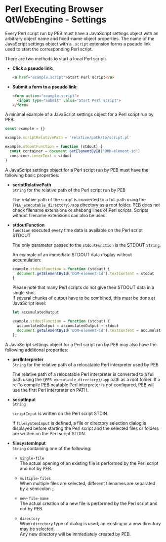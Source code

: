 # Perl Executing Browser QtWebEngine - Settings

Every Perl script run by PEB must have a JavaScript settings object with an arbitrary object name and fixed-name object properties. The name of the JavaScript settings object with a ``.script`` extension forms a pseudo link used to start the corresponding Perl script.  

There are two methods to start a local Perl script:  

* **Click a pseudo link:**  
  ```html
  <a href="example.script">Start Perl script</a>
  ```

* **Submit a form to a pseudo link:**  

  ```html
  <form action="example.script">
    <input type="submit" value="Start Perl script">
  </form>
  ```

A minimal example of a JavaScript settings object for a Perl script run by PEB:  

```javascript
const example = {}

example.scriptRelativePath = 'relative/path/to/script.pl'

example.stdoutFunction = function (stdout) {
  const container = document.getElementById('DOM-element-id')
  container.innerText = stdout
}
```

A JavaScript settings object for a Perl script run by PEB must have the following basic properties:

* **scriptRelativePath**  
  ``String`` for the relative path of the Perl script run by PEB  

  The relative path of the script is converted to a full path using the ``{PEB_executable_directory}/app`` directory as a root folder. PEB does not check filename extensions or shebang lines of Perl scripts. Scripts without filename extensions can also be used.  

* **stdoutFunction**  
  ``function`` executed every time data is available on the Perl script STDOUT  

  The only parameter passed to the ``stdoutFunction`` is the STDOUT ``String``.  

  An example of an immediate STDOUT data display without accumulation:

  ```javascript
  example.stdoutFunction = function (stdout) {
    document.getElementById('DOM-element-id').textContent = stdout
  }
  ```

  Please note that many Perl scripts do not give their STDOUT data in a single shot.  
  If several chunks of output have to be combined, this must be done at JavaScript level:  

  ```javascript
  let accumulatedOutput

  example.stdoutFunction = function (stdout) {
    accumulatedOutput = accumulatedOutput + stdout
    document.getElementById('DOM-element-id').textContent = accumulatedOutput
  };
  ```

A JavaScript settings object for a Perl script run by PEB may also have the following additional properties:

* **perlInterpreter**  
  ``String`` for the relative path of a relocatable Perl interpreter used by PEB  

  The relative path of a relocatable Perl interpreter is converted to a full path using the ``{PEB_executable_directory}/app`` path as a root folder. If a relTo compile PEB ocatable Perl interpreter is not configured, PEB will use the first Perl interpreter on PATH.  

* **scriptInput**  
  ``String``  

  ``scriptInput`` is written on the Perl script STDIN.  

  If ``filesystemInput`` is defined, a file or directory selection dialog is displayed before starting the Perl script and the selected files or folders are written on the Perl script STDIN.

* **filesystemInput**  
  ``String`` containing one of the following:

  * ``single-file``  
  The actual opening of an existing file is performed by the Perl script and not by PEB.  

  * ``multiple-files``  
  When multiple files are selected, different filenames are separated by a semicolon ``;``  

  * ``new-file-name``  
  The actual creation of a new file is performed by the Perl script and not by PEB.  

  * ``directory``  
  When ``directory`` type of dialog is used, an existing or a new directory may be selected.  
  Any new directory will be immediately created by PEB.
